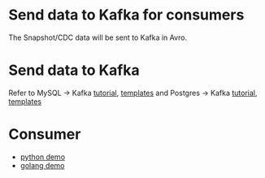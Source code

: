 # Send data to Kafka for consumers

The Snapshot/CDC data will be sent to Kafka in Avro.

# Send data to Kafka

Refer to MySQL -> Kafka [tutorial](/docs/en/tutorial/mysql_to_kafka_consumer.md), [templates](/docs/templates/rdb_to_kafka.md) and Postgres -> Kafka [tutorial](/docs/en/tutorial/pg_to_kafka_consumer.md), [templates](/docs/templates/rdb_to_kafka.md)

# Consumer

- [python demo](https://github.com/apecloud/cubetran_udf_python)
- [golang demo](https://github.com/apecloud/cubetran_udf_golang)